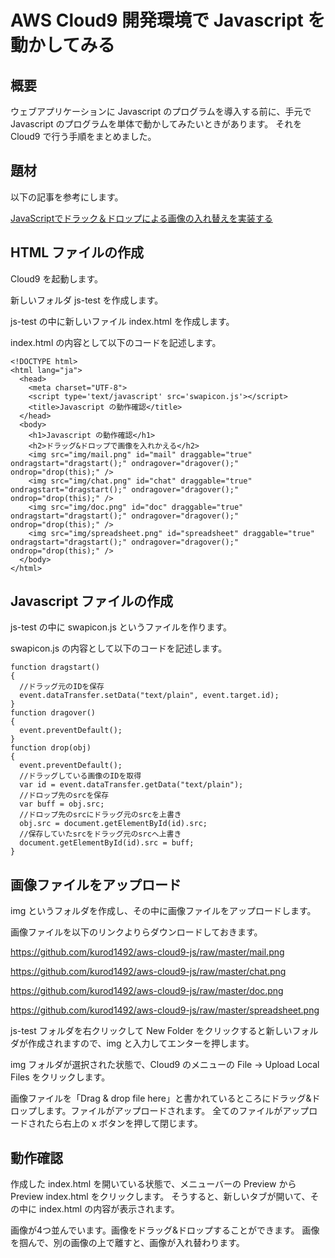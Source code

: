 # AWS Cloud9 開発環境で Javascript を動かしてみる

## 概要

ウェブアプリケーションに Javascript のプログラムを導入する前に、手元で Javascript のプログラムを単体で動かしてみたいときがあります。
それを Cloud9 で行う手順をまとめました。

## 題材

以下の記事を参考にします。

[JavaScriptでドラック＆ドロップによる画像の入れ替えを実装する](https://blog.ver001.com/javascript-dragdrop-image-switch/)

## HTML ファイルの作成

Cloud9 を起動します。

新しいフォルダ js-test を作成します。

js-test の中に新しいファイル index.html を作成します。

index.html の内容として以下のコードを記述します。

    <!DOCTYPE html>
    <html lang="ja">
      <head>
        <meta charset="UTF-8">
        <script type='text/javascript' src='swapicon.js'></script>
        <title>Javascript の動作確認</title>
      </head>
      <body>
        <h1>Javascript の動作確認</h1>
        <h2>ドラッグ&ドロップで画像を入れかえる</h2>
        <img src="img/mail.png" id="mail" draggable="true" ondragstart="dragstart();" ondragover="dragover();" ondrop="drop(this);" />
        <img src="img/chat.png" id="chat" draggable="true" ondragstart="dragstart();" ondragover="dragover();" ondrop="drop(this);" />
        <img src="img/doc.png" id="doc" draggable="true" ondragstart="dragstart();" ondragover="dragover();" ondrop="drop(this);" />
        <img src="img/spreadsheet.png" id="spreadsheet" draggable="true" ondragstart="dragstart();" ondragover="dragover();" ondrop="drop(this);" />
      </body>
    </html>

## Javascript ファイルの作成

js-test の中に swapicon.js というファイルを作ります。

swapicon.js の内容として以下のコードを記述します。

    function dragstart()
    {
      //ドラッグ元のIDを保存
      event.dataTransfer.setData("text/plain", event.target.id);
    }
    function dragover()
    {
      event.preventDefault();
    }
    function drop(obj)
    {
      event.preventDefault();
      //ドラッグしている画像のIDを取得
      var id = event.dataTransfer.getData("text/plain");
      //ドロップ先のsrcを保存
      var buff = obj.src;
      //ドロップ先のsrcにドラッグ元のsrcを上書き
      obj.src = document.getElementById(id).src;
      //保存していたsrcをドラッグ元のsrcへ上書き
      document.getElementById(id).src = buff;
    }

## 画像ファイルをアップロード

img というフォルダを作成し、その中に画像ファイルをアップロードします。

画像ファイルを以下のリンクよりらダウンロードしておきます。

https://github.com/kurod1492/aws-cloud9-js/raw/master/mail.png

https://github.com/kurod1492/aws-cloud9-js/raw/master/chat.png

https://github.com/kurod1492/aws-cloud9-js/raw/master/doc.png

https://github.com/kurod1492/aws-cloud9-js/raw/master/spreadsheet.png

js-test フォルダを右クリックして New Folder をクリックすると新しいフォルダが作成されますので、img と入力してエンターを押します。

img フォルダが選択された状態で、Cloud9 のメニューの File -> Upload Local Files をクリックします。

画像ファイルを「Drag & drop file here」と書かれているところにドラッグ&ドロップします。ファイルがアップロードされます。
全てのファイルがアップロードされたら右上の x ボタンを押して閉じます。

## 動作確認

作成した index.html を開いている状態で、メニューバーの Preview から Preview index.html をクリックします。
そうすると、新しいタブが開いて、その中に index.html の内容が表示されます。

画像が4つ並んでいます。画像をドラッグ&ドロップすることができます。
画像を掴んで、別の画像の上で離すと、画像が入れ替わります。


